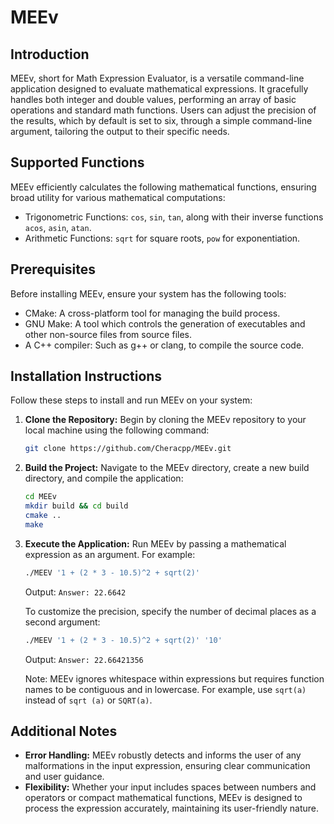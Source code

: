 # MEEv

## Introduction
MEEv, short for Math Expression Evaluator, is a versatile command-line application designed to evaluate mathematical expressions. It gracefully handles both integer and double values, performing an array of basic operations and standard math functions. Users can adjust the precision of the results, which by default is set to six, through a simple command-line argument, tailoring the output to their specific needs.

## Supported Functions
MEEv efficiently calculates the following mathematical functions, ensuring broad utility for various mathematical computations:

- Trigonometric Functions: `cos`, `sin`, `tan`, along with their inverse functions `acos`, `asin`, `atan`.
- Arithmetic Functions: `sqrt` for square roots, `pow` for exponentiation.

## Prerequisites
Before installing MEEv, ensure your system has the following tools:

- CMake: A cross-platform tool for managing the build process.
- GNU Make: A tool which controls the generation of executables and other non-source files from source files.
- A C++ compiler: Such as g++ or clang, to compile the source code.

## Installation Instructions

Follow these steps to install and run MEEv on your system:

1. **Clone the Repository:**
   Begin by cloning the MEEv repository to your local machine using the following command:
   ```bash
   git clone https://github.com/Cheracpp/MEEv.git
   ```

2. **Build the Project:**
   Navigate to the MEEv directory, create a new build directory, and compile the application:
   ```bash
   cd MEEv
   mkdir build && cd build
   cmake ..
   make
   ```

3. **Execute the Application:**
   Run MEEv by passing a mathematical expression as an argument. For example:
   ```bash
   ./MEEV '1 + (2 * 3 - 10.5)^2 + sqrt(2)'
   ```
   Output:
   `Answer: 22.6642`

   To customize the precision, specify the number of decimal places as a second argument:
   ```bash
   ./MEEV '1 + (2 * 3 - 10.5)^2 + sqrt(2)' '10'
   ```
   Output:
   `Answer: 22.66421356`

   Note: MEEv ignores whitespace within expressions but requires function names to be contiguous and in lowercase. For example, use `sqrt(a)` instead of `sqrt (a)` or `SQRT(a)`.

## Additional Notes
- **Error Handling:** MEEv robustly detects and informs the user of any malformations in the input expression, ensuring clear communication and user guidance.
- **Flexibility:** Whether your input includes spaces between numbers and operators or compact mathematical functions, MEEv is designed to process the expression accurately, maintaining its user-friendly nature.


